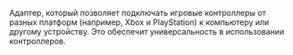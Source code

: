 Адаптер, который позволяет подключать игровые контроллеры от разных платформ (например, Xbox и PlayStation) к компьютеру или другому устройству. Это обеспечит универсальность в использовании контроллеров.